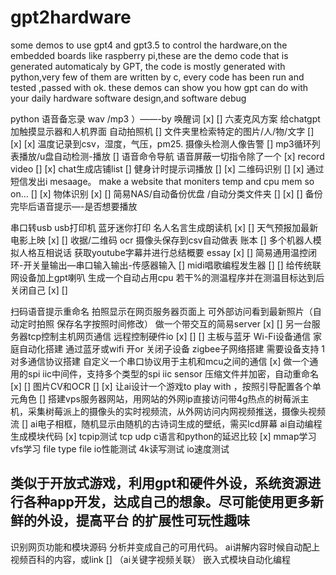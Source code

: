 # gpt2hardware
some demos to use gpt4 and gpt3.5 to control the hardware,on the embedded boards like raspberry pi,these are the demo code that is generated automaticaly by GPT,
the code is mostly generated with python,very few of them are written by c, every code has been run and tested ,passed with ok.
these demos can show you how gpt can do with your daily hardware software design,and software debug

python 语音备忘录 wav /mp3 ）——-by 唤醒词 [x]  [] 
六麦克风方案
给chatgpt加触摸显示器和人机界面
自动拍照机 [] 
文件夹里检索特定的图片/人/物/文字 []  [x]  [x] 
温度记录到csv，湿度，气压，pm25.
摄像头检测人像告警 [] 
mp3循环列表播放/u盘自动检测-播放 [] 
语音命令导航 语音屏蔽一切指令除了一个 [x] 
record video []  [x] 
chat生成店铺list [] 
健身计时提示词播放 []  [x] 
二维码识别 []  [x] 通过短信发出i mesaage。
make a website that moniters temp and cpu mem so on… []  [x] 
物体识别 [x]  [] 
简易NAS/自动备份优盘 /自动分类文件夹 []  [x]  [] 
备份完毕后语音提示—-是否想要播放

串口转usb usb打印机 蓝牙迷你打印
名人名言生成朗读机 [x]  [] 
天气预报加最新电影上映 [x]  [] 
收据/二维码 ocr 摄像头保存到csv自动做表 账本 [] 
多个机器人模拟人格互相说话
获取youtube字幕并进行总结概要 essay [x]  [] 
简易通用温控闭环-开关量输出—串口输入输出-传感器输入 [] 
midi唱歌编程发生器 []  [] 
给传统联网设备加上gpt喇叭
生成一个自动占用cpu 若干%的测温程序并在测温目标达到后关闭自己 [x]  [] 

扫码语音提示重命名
拍照显示在网页服务器页面上 可外部访问看到最新照片（自动定时拍照 保存名字按照时间修改）
做一个带交互的简易server  [x]  [] 
另一台服务器tcp控制主机网页通信 远程控制硬件io [x]  []  [] 
主板与蓝牙 Wi-Fi设备通信  家庭自动化搭建 通过蓝牙或wifi 开or 关闭子设备
zigbee子网络搭建 需要设备支持 1对多通信协议搭建
自定义一个串口协议用于主机和mcu之间的通信 [x] 
做一个通用的spi iic中间件，支持多个类型的spi iic sensor
压缩文件并加密，自动重命名 [x]  [] 
图片CV和OCR []  [x] 
让ai设计一个游戏to play with ，按照引导配置各个单元角色 [] 
搭建vps服务器网站，用网站的外网ip直接访问带4g热点的树莓派主机，采集树莓派上的摄像头的实时视频流，从外网访问内网视频推送，摄像头视频流 [] 
ai电子相框，随机显示由随机的古诗词生成的壁纸，需买lcd屏幕
ai自动编程生成模块代码 [x] 
tcpip测试 tcp udp c语言和python的延迟比较 [x] 
mmap学习
vfs学习 file type file io性能测试 4k读写测试 io速度测试

类似于开放式游戏，利用gpt和硬件外设，系统资源进行各种app开发，达成自己的想象。尽可能使用更多新鲜的外设，提高平台 的扩展性可玩性趣味
---
识别网页功能和模块源码 分析并变成自己的可用代码。
ai讲解内容时候自动配上视频百科的内容，或link [] 
（ai关键字视频关联）
嵌入式模块自动化编程
